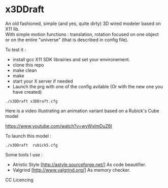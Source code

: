 # x3DDraft
An old fashioned, simple (and yes, quite dirty)  3D wired modeler based on X11 lib.<br>
With simple motion functions : translation, rotation focused on one object<br>
or on the entire "universe" (that is described in config file).

To test it :
- install gcc X11 SDK librairies and set your environement.
- clone this repo
- make clean
- make
- start your X server if needed
- Launch the prg with one of the config avilable (Or with the new one you have created)<br>
```
./x3DDraft x3DDraft.cfg
```
Here is a  video illustrating an animation variant based on a Rubick's Cube model

https://www.youtube.com/watch?v=wyWxlmDuZ6I

To launch this model :
```
./x3DDraft  rubick5.cfg
```

Some tools I use :
- Atristic Style [http://astyle.sourceforge.net/] As code beautifier.
- Valgrind  [http://www.valgrind.org/] As memory checker.

CC Licencing
